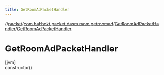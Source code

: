 ```yaml
---
title: GetRoomAdPacketHandler
---
```

//[packet](../../../index.html)/[com.habbokt.packet.dasm.room.getroomad](../index.html)/[GetRoomAdPacketHandler](index.html)/[GetRoomAdPacketHandler](-get-room-ad-packet-handler.html)



# GetRoomAdPacketHandler



[jvm]\
constructor()




